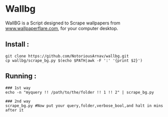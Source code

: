 # Wallbg
WallBG is a Script designed to Scrape wallpapers from <a href="https://www.wallpaperflare.com">www.wallpaperflare.com</a>, for your computer desktop.

## Install :
```
git clone https://github.com/NotoriousArnav/wallbg.git
cp wallbg/scrape_bg.py $(echo $PATH|awk -F ':' '{print $2}')
```

## Running :
```
### 1st way
echo -n "myquery !! /path/to/the/folder !! 1 !! 2" | scrape_bg.py

### 2nd way
scrape_bg.py #Now put your query,folder,verbose_bool,and halt in mins after it
```
